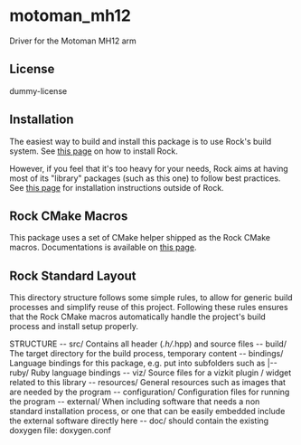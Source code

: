 motoman_mh12
=============
Driver for the Motoman MH12 arm



License
-------
dummy-license

Installation
------------
The easiest way to build and install this package is to use Rock's build system.
See [this page](http://rock-robotics.org/stable/documentation/installation.html)
on how to install Rock.

However, if you feel that it's too heavy for your needs, Rock aims at having
most of its "library" packages (such as this one) to follow best practices. See
[this page](http://rock-robotics.org/stable/documentation/packages/outside_of_rock.html)
for installation instructions outside of Rock.

Rock CMake Macros
-----------------

This package uses a set of CMake helper shipped as the Rock CMake macros.
Documentations is available on [this page](http://rock-robotics.org/stable/documentation/packages/cmake_macros.html).

Rock Standard Layout
--------------------

This directory structure follows some simple rules, to allow for generic build
processes and simplify reuse of this project. Following these rules ensures that
the Rock CMake macros automatically handle the project's build process and
install setup properly.

STRUCTURE
-- src/ 
	Contains all header (*.h/*.hpp) and source files
-- build/
	The target directory for the build process, temporary content
-- bindings/
	Language bindings for this package, e.g. put into subfolders such as
   |-- ruby/ 
        Ruby language bindings
-- viz/
        Source files for a vizkit plugin / widget related to this library 
-- resources/
	General resources such as images that are needed by the program
-- configuration/
	Configuration files for running the program
-- external/
	When including software that needs a non standard installation process, or one that can be
	easily embedded include the external software directly here
-- doc/
	should contain the existing doxygen file: doxygen.conf
